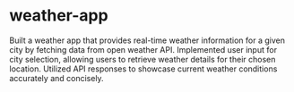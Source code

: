 # weather-app
Built a weather app that provides real-time weather information
for a given city by fetching data from open weather API.
Implemented user input for city selection, allowing users to
retrieve weather details for their chosen location.
Utilized API responses to showcase current weather conditions
accurately and concisely.
